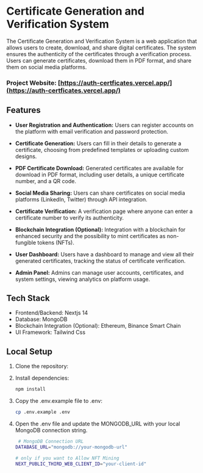 # Certificate Generation and Verification System

The Certificate Generation and Verification System is a web application that allows users to create, download, and share digital certificates. The system ensures the authenticity of the certificates through a verification process. Users can generate certificates, download them in PDF format, and share them on social media platforms.

### Project Website: [https://auth-certficates.vercel.app/](https://auth-certficates.vercel.app/)

## Features

- **User Registration and Authentication:** Users can register accounts on the platform with email verification and password protection.

- **Certificate Generation:** Users can fill in their details to generate a certificate, choosing from predefined templates or uploading custom designs.

- **PDF Certificate Download:** Generated certificates are available for download in PDF format, including user details, a unique certificate number, and a QR code.

- **Social Media Sharing:** Users can share certificates on social media platforms (LinkedIn, Twitter) through API integration.

- **Certificate Verification:** A verification page where anyone can enter a certificate number to verify its authenticity.

- **Blockchain Integration (Optional):** Integration with a blockchain for enhanced security and the possibility to mint certificates as non-fungible tokens (NFTs).

- **User Dashboard:** Users have a dashboard to manage and view all their generated certificates, tracking the status of certificate verification.

- **Admin Panel:** Admins can manage user accounts, certificates, and system settings, viewing analytics on platform usage.

## Tech Stack

- Frontend/Backend: Nextjs 14
- Database: MongoDB
- Blockchain Integration (Optional): Ethereum, Binance Smart Chain
- UI Framework: Tailwind Css

## Local Setup

1. Clone the repository:
2. Install dependencies:
   ```bash
   npm install
   ```
3. Copy the .env.example file to .env:
   ```bash
   cp .env.example .env
   ```
4. Open the .env file and update the MONGODB_URL with your local MongoDB connection string.

   ```bash
    # MongoDB Connection URL
   DATABASE_URL="mongodb://your-mongodb-url"

   # only if you want to Allow NFT Mining
   NEXT_PUBLIC_THIRD_WEB_CLIENT_ID="your-client-id"
   ```
